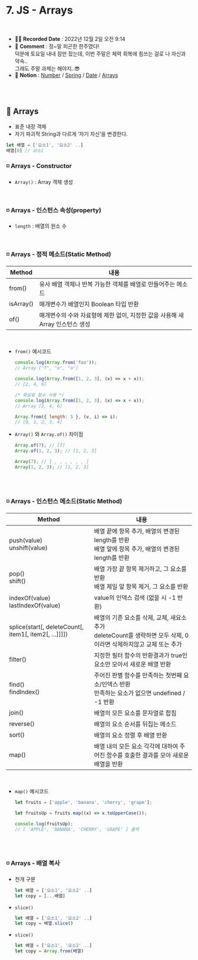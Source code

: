 # 7. JS - Arrays

<br>

- ✍🏻 **Recorded Date** : 2022년 12월 2일 오전 9:14
- 💬 **Comment** : 정~말 피곤한 한주였다!<br>덕분에 토요일 내내 잠만 잤는데, 이번 주말은 체력 회복에 힘쓰는 걸로 나 자신과 약속..<br>그래도 주말 과제는 해야지..😎
- 🔖 **Notion** : [Number](https://www.notion.so/4-JS-Number-Math-parseInt-ca998819056544a28491ffd65be683d3) / [Spring](https://www.notion.so/5-JS-String-861bdf148ca84ab7855dd431517ccf65) / [Date](https://www.notion.so/6-JS-Date-9e987fca4f134189a9a10a7c08d0e40a) / [Arrays](https://www.notion.so/7-JS-Arrays-c87e87c15b0543388940cd8a2e5f8815)

<br>
<br>

## 🔸 Arrays

- 표준 내장 객체
- 자기 파괴적 String과 다르게 ‘자기 자신’을 변경한다.

```jsx
let 배열 = ['요소1', '요소2' ..]
배열[0] // 요소1
```

### ◽ Arrays - Constructor

- `Array()` : Array 객체 생성

<br>

### ◽ Arrays - 인스턴스 속성(property)

- `length` : 배열의 원소 수

<br>

### ◽ Arrays - 정적 메소드(Static Method)

| Method    | 내용                                                                          |
| --------- | ----------------------------------------------------------------------------- |
| from()    | 유사 배열 객체나 반복 가능한 객체를 배열로 만들어주는 메소드                  |
| isArray() | 매개변수가 배열인지 Boolean 타입 반환                                         |
| of()      | 매개변수의 수와 자료형에 제한 없이, 지정한 값을 사용해 새 Array 인스턴스 생성 |

<br>

- `from()` 예시코드
  ```jsx
  console.log(Array.from('foo'));
  // Array ["f", "o", "o"]

  console.log(Array.from([1, 2, 3], (x) => x + x));
  // [2, 4, 6]

  /* 화살표 함수 사용 */
  console.log(Array.from([1, 2, 3], (x) => x + x));
  // Array [2, 4, 6]

  Array.from({ length: 5 }, (v, i) => i);
  // [0, 1, 2, 3, 4]
  ```
- `Array()` 와 `Array.of()` 차이점
  ```jsx
  Array.of(7); // [7]
  Array.of(1, 2, 3); // [1, 2, 3]

  Array(7); // [ , , , , , , ]
  Array(1, 2, 3); // [1, 2, 3]
  ```

<br><br>

### ◽ Arrays - 인스턴스 메소드(Static Method)

| Method                                                | 내용                                                                                                                |
| ----------------------------------------------------- | ------------------------------------------------------------------------------------------------------------------- |
| push(value)<br>unshift(value)                         | 배열 끝에 항목 추가, 배열의 변경된 length를 반환<br>배열 앞에 항목 추가, 배열의 변경된 length를 반환                |
| pop()<br>shift()                                      | 배열 가장 끝 항목 제거하고, 그 요소를 반환<br>배열 제일 앞 항목 제거, 그 요소를 반환                                |
| indexOf(value)<br>lastIndexOf(value)                  | value의 인덱스 검색 (없을 시 -1 반환)                                                                               |
| splice(start[, deleteCount[, item1[, item2[, ...]]]]) | 배열의 기존 요소를 삭제, 교체, 새요소 추가<br>deleteCount를 생략하면 모두 삭제, 0이라면 삭제하지않고 교체 또는 추가 |
| filter()                                              | 지정한 필터 함수의 반환결과가 true인 요소만 모아서 새로운 배열 반환                                                 |
| find()<br>findIndex()                                 | 주어진 판별 함수를 만족하는 첫번째 요소/인덱스 반환<br>만족하는 요소가 없으면 undefined / -1 반환                   |
| join()                                                | 배열의 모든 요소를 문자열로 합침                                                                                    |
| reverse()                                             | 배열의 요소 순서를 뒤집는 메소드                                                                                    |
| sort()                                                | 배열의 요소 정렬 후 배열 반환                                                                                       |
| map()                                                 | 배열 내의 모든 요소 각각에 대하여 주어진 함수를 호출한 결과를 모아 새로운 배열을 반환                               |

<br>

- `map()` 예시코드
  ```jsx
  let fruits = ['apple', 'banana', 'cherry', 'grape'];

  let fruitsUp = fruits.map((x) => x.toUpperCase());

  console.log(fruitsUp);
  // [ 'APPLE', 'BANANA', 'CHERRY', 'GRAPE' ] 출력
  ```

<br><br>

### ◽ Arrays - 배열 복사

- 전개 구문
  ```jsx
  let 배열 = ['요소1', '요소2' ..]
  let copy = [...배열]
  ```
- `slice()`
  ```jsx
  let 배열 = ['요소1', '요소2' ..]
  let copy = 배열.slice()
  ```
- `slice()`
  ```jsx
  let 배열 = ['요소1', '요소2' ..]
  let copy = Array.from(배열)
  ```

<br><br><br><br>
